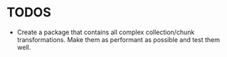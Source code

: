 # TODOS
* Create a package that contains all complex collection/chunk transformations. Make them as performant as possible and test them well.